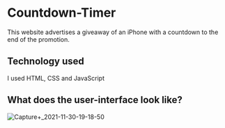 # Countdown-Timer
This website advertises a giveaway of an iPhone with a countdown to the end of the promotion.

## Technology used
I used HTML, CSS and JavaScript

## What does the user-interface look like?

![Capture+_2021-11-30-19-18-50](https://user-images.githubusercontent.com/88127727/144029475-5c098324-7129-4b0d-90d0-ee4163ac046e.png)
